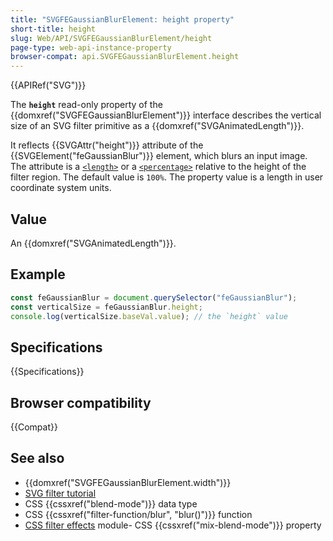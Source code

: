 ```yaml
---
title: "SVGFEGaussianBlurElement: height property"
short-title: height
slug: Web/API/SVGFEGaussianBlurElement/height
page-type: web-api-instance-property
browser-compat: api.SVGFEGaussianBlurElement.height
---
```


{{APIRef("SVG")}}

The **`height`** read-only property of the {{domxref("SVGFEGaussianBlurElement")}} interface describes the vertical size of an SVG filter primitive as a {{domxref("SVGAnimatedLength")}}.

It reflects {{SVGAttr("height")}} attribute of the {{SVGElement("feGaussianBlur")}} element, which blurs an input image. The attribute is a [`<length>`](/en-US/docs/Web/SVG/Content_type#length) or a [`<percentage>`](/en-US/docs/Web/SVG/Content_type#percentage) relative to the height of the filter region. The default value is `100%`. The property value is a length in user coordinate system units.

## Value

An {{domxref("SVGAnimatedLength")}}.

## Example

```js
const feGaussianBlur = document.querySelector("feGaussianBlur");
const verticalSize = feGaussianBlur.height;
console.log(verticalSize.baseVal.value); // the `height` value
```

## Specifications

{{Specifications}}

## Browser compatibility

{{Compat}}

## See also

- {{domxref("SVGFEGaussianBlurElement.width")}}
- [SVG filter tutorial](/en-US/docs/Web/SVG/Tutorial/SVG_Filters_Tutorial)
- CSS {{cssxref("blend-mode")}} data type
- CSS {{cssxref("filter-function/blur", "blur()")}} function
- [CSS filter effects](/en-US/docs/Web/CSS/CSS_filter_effects) module- CSS {{cssxref("mix-blend-mode")}} property
